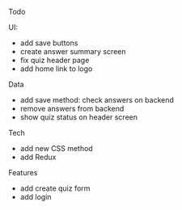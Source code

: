 Todo

UI:
- add save buttons
- create answer summary screen
- fix quiz header page
- add home link to logo

Data
- add save method: check answers on backend
- remove answers from backend
- show quiz status on header screen

Tech
- add new CSS method
- add Redux

Features
- add create quiz form
- add login


